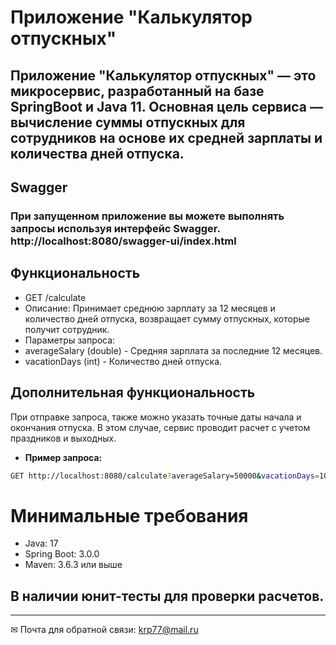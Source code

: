 # Приложение "Калькулятор отпускных"
## Приложение "Калькулятор отпускных" — это микросервис, разработанный на базе SpringBoot и Java 11. Основная цель сервиса — вычисление суммы отпускных для сотрудников на основе их средней зарплаты и количества дней отпуска.

## Swagger
### При запущенном приложение вы можете выполнять запросы используя интерфейс Swagger. http://localhost:8080/swagger-ui/index.html
## Функциональность

- GET /calculate
- Описание: Принимает среднюю зарплату за 12 месяцев и количество дней отпуска, возвращает сумму отпускных, которые получит сотрудник.
- Параметры запроса:
- averageSalary (double) - Средняя зарплата за последние 12 месяцев.
- vacationDays (int) - Количество дней отпуска.
## Дополнительная функциональность
При отправке запроса, также можно указать точные даты начала и окончания отпуска. В этом случае, сервис проводит расчет с учетом праздников и выходных.


- **Пример запроса:** 
```bash
GET http://localhost:8080/calculate?averageSalary=50000&vacationDays=10
```
# Минимальные требования
- Java: 17
- Spring Boot: 3.0.0 
- Maven: 3.6.3 или выше 
## В наличии  юнит-тесты  для проверки расчетов.
____
✉ Почта для обратной связи:
<a href="">krp77@mail.ru</a>
